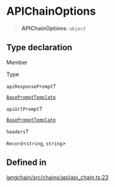 APIChainOptions
===============

> **APIChainOptions**: `object`

Type declaration[](#type-declaration "Direct link to Type declaration")
------------------------------------------------------------------------

Member

Type

`apiResponsePrompt`?

[`BasePromptTemplate`](/docs/api/prompts/classes/BasePromptTemplate)

`apiUrlPrompt`?

[`BasePromptTemplate`](/docs/api/prompts/classes/BasePromptTemplate)

`headers`?

`Record`<`string`, `string`\>

Defined in[](#defined-in "Direct link to Defined in")
------------------------------------------------------

[langchain/src/chains/api/api\_chain.ts:23](https://github.com/hwchase17/langchainjs/blob/1c1274d/langchain/src/chains/api/api_chain.ts#L23)